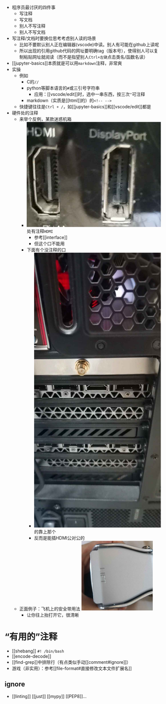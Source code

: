 - 程序员最讨厌的四件事
  - 写注释
  - 写文档
  - 别人不写注释
  - 别人不写文档
- 写注释/文档时要换位思考考虑别人读的场景
  - 比如不要默认别人正在编辑器(vscode)中读。别人有可能在github上读呢
  - 所以出现的引用github代码的网址要明确tag（版本号），使得别人可以复制粘贴网址就阅读（而不是指望别人`Ctrl+左键`点击类名/函数名读）
- [[jupyter-basics]]本质就是可以用`markdown`注释，非常爽
- 实操
  - 例如
    - C的`//`
    - python等脚本语言的`#`或三引号字符串
      - 应用：[[vscode/edit]]时，选中一串东西，按三次`"`可注释
    - markdown（实质是[[html]]的）的`<!-- -->`
  - 快捷键往往是`Ctrl + /`，如[[jupyter-basics]]和[[vscode/edit]]都是
- 硬件处的注释
  - 来举个反例，某款迷惑机箱
    - ![](hardware-comment-HDMI.jpg)处有注释`HDMI`
      - 参考[[interface]]
      - 但这个口不能用
    - 下面有个没注释的口
      - ![](hardware-no-comment.jpg)的靠上那个
      - 反而是能插HDMI公对公的
  - 正面例子：飞机上的安全带用法 ![](lift.png)
    - 让你往上抬打开它，很清晰
# “有用的”注释
- [[shebang]] `#! /bin/bash`
- [[encode-decode]]
- [[find-grep]]中排除行（有点类似手动[[comment#ignore]]）
- 游戏（非实用）：参考[[file-format#直接修改文本文件扩展名]]
## ignore
- [[linting]] [[just]] [[mypy]] [[PEP8]]...